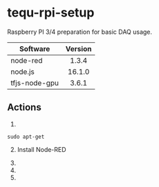 # tequ-rpi-setup
Raspberry PI 3/4 preparation for basic DAQ usage. 

| Software      | Version       | 
| ------------- |:-------------:| 
| node-red	    | 1.3.4	        |
| node.js       | 16.1.0        |
| tfjs-node-gpu | 3.6.1	        | 


## Actions

1. 

```sudo apt-get ```

2. Install Node-RED

3. 

4. 

5. 

